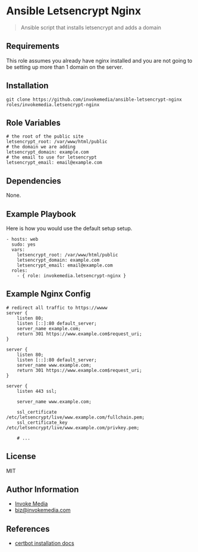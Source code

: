 Ansible Letsencrypt Nginx
=========================

> Ansible script that installs letsencrypt and adds a domain

Requirements
------------

This role assumes you already have nginx installed and you are not going to be setting up more than 1 domain on the server.

Installation
------------

`git clone https://github.com/invokemedia/ansible-letsencrypt-nginx roles/invokemedia.letsencrypt-nginx`

Role Variables
--------------

```
# the root of the public site
letsencrypt_root: /var/www/html/public
# the domain we are adding
letsencrypt_domain: example.com
# the email to use for letsencrypt
letsencrypt_email: email@example.com
```

Dependencies
------------

None.

Example Playbook
-------------------------

Here is how you would use the default setup setup.

```
- hosts: web
  sudo: yes
  vars:
    letsencrypt_root: /var/www/html/public
    letsencrypt_domain: example.com
    letsencrypt_email: email@example.com
  roles:
    - { role: invokemedia.letsencrypt-nginx }
```

Example Nginx Config
-------------------------

```
# redirect all traffic to https://wwww
server {
    listen 80;
    listen [::]:80 default_server;
    server_name example.com;
    return 301 https://www.example.com$request_uri;
}

server {
    listen 80;
    listen [::]:80 default_server;
    server_name www.example.com;
    return 301 https://www.example.com$request_uri;
}

server {
    listen 443 ssl;

    server_name www.example.com;

    ssl_certificate /etc/letsencrypt/live/www.example.com/fullchain.pem;
    ssl_certificate_key /etc/letsencrypt/live/www.example.com/privkey.pem;

    # ...
```

License
-------

MIT

Author Information
------------------

* [Invoke Media](http://www.invokemedia.com/)
* <biz@invokemedia.com>

References
----------

* [certbot installation docs](https://certbot.eff.org/#ubuntuxenial-nginx)
